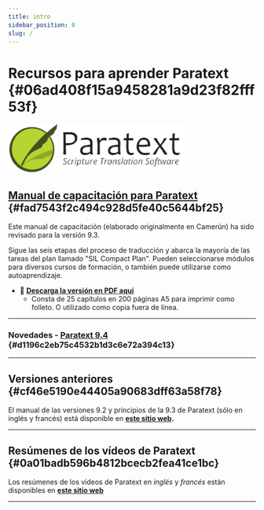 ```yaml
---
title: intro
sidebar_position: 0
slug: /
---
```




# Recursos para aprender Paratext {#06ad408f15a9458281a9d23f82fff53f}


![](./415098770.png)


## [Manual de capacitación para Paratext](/Overview) {#fad7543f2c494c928d5fe40c5644bf25}


Este manual de capacitación (elaborado originalmente en Camerún) ha sido revisado para la versión 9.3.


Sigue las seis etapas del proceso de traducción y abarca la mayoría de las tareas del plan llamado "SIL Compact Plan". Pueden seleccionarse módulos para diversos cursos de formación, o también puede utilizarse como autoaprendizaje.

- 📖 [**Descarga la versión en PDF aquí**](https://manual.paratext.org/es/downloads/Ptx-man-a5-es-9.4.pdf)
    - Consta de 25 capítulos en 200 páginas A5 para imprimir como folleto. O utilizado como copia fuera de línea.

---


### Novedades - [Paratext 9.4](/f293059a-b12b-485f-8d5b-bfd1ca114a8b) {#d1196c2eb75c4532b1d3c6e72a394c13}


---


## Versiones anteriores {#cf46e5190e44405a90683dff63a58f78}


El manual de las versiones 9.2 y principios de la 9.3 de Paratext (sólo en inglés y francés) está disponible en [**este sitio web**](https://jennibeadle/paratextmanversions/)**.**


---


## Resúmenes de los vídeos de Paratext {#0a01badb596b4812bcecb2fea41ce1bc}


Los resúmenes de los vídeos de Paratext en _inglés_ y _francés_ están disponibles en [**este sitio web**](https://jennibeadle.github.io/paratext-vidsum/)


---

